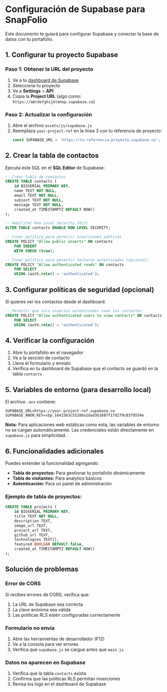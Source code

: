 # Configuración de Supabase para SnapFolio

Este documento te guiará para configurar Supabase y conectar la base de datos con tu portafolio.

## 1. Configurar tu proyecto Supabase

### Paso 1: Obtener la URL del proyecto
1. Ve a tu [dashboard de Supabase](https://supabase.com/dashboard)
2. Selecciona tu proyecto
3. Ve a **Settings** > **API**
4. Copia la **Project URL** (algo como: `https://abcdefghijklmnop.supabase.co`)

### Paso 2: Actualizar la configuración
1. Abre el archivo `assets/js/supabase.js`
2. Reemplaza `your-project-ref` en la línea 3 con tu referencia de proyecto:
   ```javascript
   const SUPABASE_URL = 'https://tu-referencia-proyecto.supabase.co';
   ```

## 2. Crear la tabla de contactos

Ejecuta este SQL en el **SQL Editor** de Supabase:

```sql
-- Crear tabla de contactos
CREATE TABLE contacts (
    id BIGSERIAL PRIMARY KEY,
    name TEXT NOT NULL,
    email TEXT NOT NULL,
    subject TEXT NOT NULL,
    message TEXT NOT NULL,
    created_at TIMESTAMPTZ DEFAULT NOW()
);

-- Habilitar Row Level Security (RLS)
ALTER TABLE contacts ENABLE ROW LEVEL SECURITY;

-- Crear política para permitir inserciones públicas
CREATE POLICY "Allow public inserts" ON contacts
    FOR INSERT
    WITH CHECK (true);

-- Crear política para permitir lecturas autenticadas (opcional)
CREATE POLICY "Allow authenticated reads" ON contacts
    FOR SELECT
    USING (auth.role() = 'authenticated');
```

## 3. Configurar políticas de seguridad (opcional)

Si quieres ver los contactos desde el dashboard:

```sql
-- Permitir que solo usuarios autenticados vean los contactos
CREATE POLICY "Allow authenticated users to view contacts" ON contacts
    FOR SELECT
    USING (auth.role() = 'authenticated');
```

## 4. Verificar la configuración

1. Abre tu portafolio en el navegador
2. Ve a la sección de contacto
3. Llena el formulario y envíalo
4. Verifica en tu dashboard de Supabase que el contacto se guardó en la tabla `contacts`

## 5. Variables de entorno (para desarrollo local)

El archivo `.env` contiene:
```
SUPABASE_URL=https://your-project-ref.supabase.co
SUPABASE_ANON_KEY=sbp_1641563c55288a1dad3b1687f17d279c0379554e
```

**Nota:** Para aplicaciones web estáticas como esta, las variables de entorno no se cargan automáticamente. Las credenciales están directamente en `supabase.js` para simplicidad.

## 6. Funcionalidades adicionales

Puedes extender la funcionalidad agregando:

- **Tabla de proyectos:** Para gestionar tu portafolio dinámicamente
- **Tabla de visitantes:** Para analytics básicos
- **Autenticación:** Para un panel de administración

### Ejemplo de tabla de proyectos:
```sql
CREATE TABLE projects (
    id BIGSERIAL PRIMARY KEY,
    title TEXT NOT NULL,
    description TEXT,
    image_url TEXT,
    project_url TEXT,
    github_url TEXT,
    technologies TEXT[],
    featured BOOLEAN DEFAULT false,
    created_at TIMESTAMPTZ DEFAULT NOW()
);
```

## Solución de problemas

### Error de CORS
Si recibes errores de CORS, verifica que:
1. La URL de Supabase sea correcta
2. La clave anónima sea válida
3. Las políticas RLS estén configuradas correctamente

### Formulario no envía
1. Abre las herramientas de desarrollador (F12)
2. Ve a la consola para ver errores
3. Verifica que `supabase.js` se cargue antes que `main.js`

### Datos no aparecen en Supabase
1. Verifica que la tabla `contacts` exista
2. Confirma que las políticas RLS permitan inserciones
3. Revisa los logs en el dashboard de Supabase